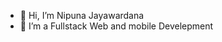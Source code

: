 - 👋 Hi, I’m Nipuna Jayawardana
- 👀 I’m a Fullstack Web and mobile Develepment

<!---
NLJ2013/NLJ2013 is a ✨ special ✨ repository because its `README.md` (this file) appears on your GitHub profile.
You can click the Preview link to take a look at your changes.
--->
